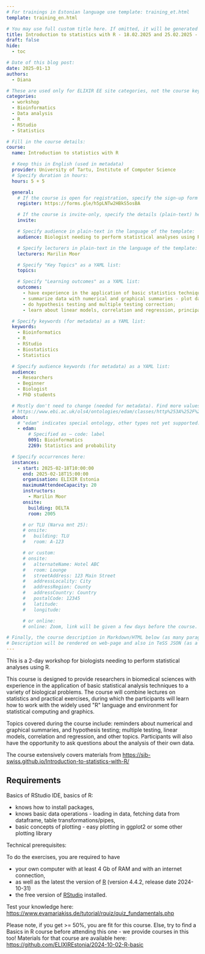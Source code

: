 ```yaml
---
# For trainings in Estonian language use template: training_et.html
template: training_en.html

# You may use full custom title here. If omitted, it will be generated from course name.
title: Introduction to statistics with R - 18.02.2025 and 25.02.2025 - Registration OPEN
draft: false
hide:
  - toc

# Date of this blog post:
date: 2025-01-13
authors:
  - Diana

# These are used only for ELIXIR EE site categories, not the course keywords on TESS
categories:
  - workshop
  - Bioinformatics
  - Data analysis
  - R
  - RStudio
  - Statistics

# Fill in the course details:
course:
  name: Introduction to statistics with R 

  # Keep this in English (used in metadata)
  provider: University of Tartu, Institute of Computer Science
  # Specify duration in hours:
  hours: 5 + 5 

  general:
    # If the course is open for registration, specify the sign-up form link here (otherwise, remove it):
    register: https://forms.gle/h5pLNTw2HBkS5osBA

    # If the course is invite-only, specify the details (plain-text) here (otherwise, remove it):
    invite:

    # Specify audience in plain-text in the language of the template:
    audience: Biologist needing to perform statistical analyses using R.

    # Specify lecturers in plain-text in the language of the template:
    lecturers: Marilin Moor

    # Specify "Key Topics" as a YAML list:
    topics:

    # Specify "Learning outcomes" as a YAML list:
    outcomes:
      - have experience in the application of basic statistics techniques in R;
      - summarize data with numerical and graphical summaries - plot data;
      - do hypothesis testing and multiple testing correction;
      - learn about linear models, correlation and regression, principal component analysis and other topics

  # Specify keywords (for metadata) as a YAML list:
  keywords:
    - Bioinformatics
    - R
    - RStudio
    - Biostatistics
    - Statistics

  # Specify audience keywords (for metadata) as a YAML list:
  audience:
    - Researchers
    - Beginner
    - Biologist
    - PhD students

  # Mostly don't need to change (needed for metadata). Find more values here:
  # https://www.ebi.ac.uk/ols4/ontologies/edam/classes/http%253A%252F%252Fedamontology.org%252Ftopic_0003?lang=en
  about:
    # "edam" indicates special ontology, other types not yet supported.
    - edam:
        # Specified as – code: label
        0091: Bioinformatics
        2269: Statistics and probability

  # Specify occurrences here:
  instances:
    - start: 2025-02-18T10:00:00
      end: 2025-02-18T15:00:00
      organisation: ELIXIR Estonia
      maximumAttendeeCapacity: 20
      instructors:
        - Marilin Moor
      onsite:
        building: DELTA
        room: 2005

      # or TLU (Narva mnt 25):
      # onsite:
      #   building: TLU
      #   room: A-123

      # or custom:
      # onsite:
      #   alternateName: Hotel ABC
      #   room: Lounge
      #   streetAddress: 123 Main Street
      #   addressLocality: City
      #   addressRegion: County
      #   addressCountry: Country
      #   postalCode: 12345
      #   latitude:
      #   longitude:

      # or online:
      # online: Zoom, link will be given a few days before the course.

# Finally, the course description in Markdown/HTML below (as many paragraphs as needed).
# Description will be rendered on web-page and also in TeSS JSON (as a string of HTML).
---
```


This is a 2-day workshop for biologists needing to perform statistical analyses using R. 

<!-- more -->

This course is designed to provide researchers in biomedical sciences with experience in the application of basic statistical analysis techniques to a variety of biological problems.
The course will combine lectures on statistics and practical exercises, during which the participants will learn how to work with the widely used "R" language and environment for statistical computing and graphics.

Topics covered during the course include: reminders about numerical and graphical summaries, and hypothesis testing; multiple testing, linear models, correlation and regression, and other topics. Participants will also have the opportunity to ask questions about the analysis of their own data.

The course extensively covers materials from https://sib-swiss.github.io/Introduction-to-statistics-with-R/

## Requirements 

Basics of RStudio IDE, basics of R: 

* knows how to install packages, 
* knows basic data operations - loading in data, fetching data from dataframe, table transformations/pipes, 
* basic concepts of plotting - easy plotting in ggplot2 or some other plotting library

Technical prerequisites: 

To do the exercises, you are required to have 

* your own computer with at least 4 Gb of RAM and with an internet connection,
* as well as the latest the version of [R](https://cran.rstudio.com/) (version 4.4.2, release date 2024-10-31)
* the free version of [RStudio](https://posit.co/download/rstudio-desktop/) installed. 

Test your knowledge here: https://www.evamariakiss.de/tutorial/rquiz/quiz_fundamentals.php

Please note, if you get >= 50%, you are fit for this course. Else, try to find a Basics in R course before attending this one - we provide courses in this too! Materials for that course are available here: https://github.com/ELIXIREstonia/2024-10-02-R-basic 